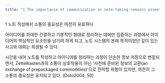 ```yaml
---
title: "1 The importance of communication in note-taking remains essential"
---
```


1 노트 작성에서 소통의 중요성은 여전히 유효하다

아이디어를 최대한 간결하고 기본적인 형태로 정리하는 데에만 집중하는 과정에서 아이디어의 핵심적인 요소만을 남기려 하게 되고, 노트 시스템의 본래 목적이었던 깊이 있는 사고와 대화는 희생될 수 있다.

시간을 내어 노트를 작성하고 아이디어를 정리하는 과정이 단순한 정보 저장으로 변질되면서, Zettelkasten과의 소통이 상호작용이 아닌 '사전에 준비된 정보의 교환(an exchange of prepackaged commodities)'으로 전락할 위험이 있지만, 여전히 그 소통의 중요성은 유지되고 있다. (Doto2004, 50) 
